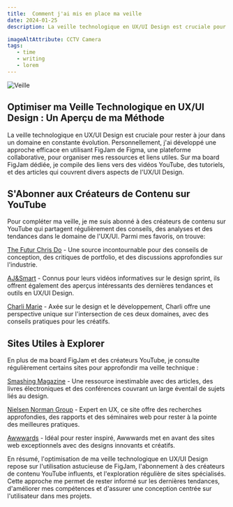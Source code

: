 ```yaml
---
title:  Comment j'ai mis en place ma veille
date: 2024-01-25
description: La veille technologique en UX/UI Design est cruciale pour rester à jour dans un domaine en constante évolution. Personnellement, j'ai développé une approche efficace en utilisant FigJam de Figma, une plateforme collaborative, pour organiser mes ressources et liens utiles. Sur ma board FigJam dédiée, je compile des liens vers des vidéos YouTube, des tutoriels, et des articles qui couvrent divers aspects de l'UX/UI Design.

imageAltAttribute: CCTV Camera
tags:
   - time
   - writing 
   - lorem 
---
```

![Veille](https://graphiste.com/blog/wp-content/uploads/sites/4/2023/02/Image-a-la-une-tendances-ux-ui-2024.png)

## Optimiser ma Veille Technologique en UX/UI Design : Un Aperçu de ma Méthode

La veille technologique en UX/UI Design est cruciale pour rester à jour dans un domaine en constante évolution. Personnellement, j'ai développé une approche efficace en utilisant FigJam de Figma, une plateforme collaborative, pour organiser mes ressources et liens utiles. Sur ma board FigJam dédiée, je compile des liens vers des vidéos YouTube, des tutoriels, et des articles qui couvrent divers aspects de l'UX/UI Design.



## S'Abonner aux Créateurs de Contenu sur YouTube

Pour compléter ma veille, je me suis abonné à des créateurs de contenu sur YouTube qui partagent régulièrement des conseils, des analyses et des tendances dans le domaine de l'UX/UI. Parmi mes favoris, on trouve:

[The Futur Chris Do](https://www.youtube.com/@thefutur) - Une source incontournable pour des conseils de conception, des critiques de portfolio, et des discussions approfondies sur l'industrie.

[AJ&Smart](https://www.youtube.com/@AJSmart) - Connus pour leurs vidéos informatives sur le design sprint, ils offrent également des aperçus intéressants des dernières tendances et outils en UX/UI Design.

[Charli Marie](https://www.youtube.com/@charlimarieTV) - Axée sur le design et le développement, Charli offre une perspective unique sur l'intersection de ces deux domaines, avec des conseils pratiques pour les créatifs.

## Sites Utiles à Explorer
En plus de ma board FigJam et des créateurs YouTube, je consulte régulièrement certains sites pour approfondir ma veille technique :

[Smashing Magazine](smashingmagazine.com) - Une ressource inestimable avec des articles, des livres électroniques et des conférences couvrant un large éventail de sujets liés au design.

[Nielsen Norman Group](nngroup.com) - Expert en UX, ce site offre des recherches approfondies, des rapports et des séminaires web pour rester à la pointe des meilleures pratiques.

[Awwwards](awwwards.com) - Idéal pour rester inspiré, Awwwards met en avant des sites web exceptionnels avec des designs innovants et créatifs.

En résumé, l'optimisation de ma veille technologique en UX/UI Design repose sur l'utilisation astucieuse de FigJam, l'abonnement à des créateurs de contenu YouTube influents, et l'exploration régulière de sites spécialisés. Cette approche me permet de rester informé sur les dernières tendances, d'améliorer mes compétences et d'assurer une conception centrée sur l'utilisateur dans mes projets.

